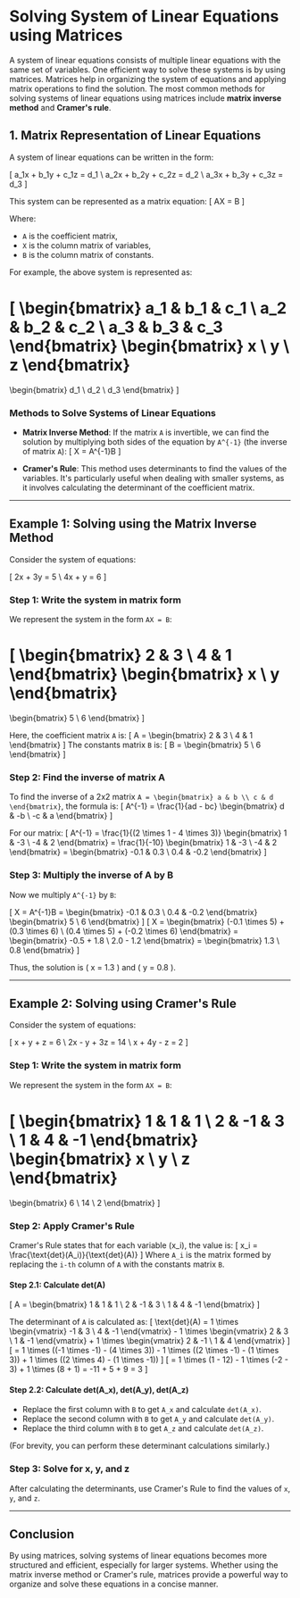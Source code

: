 
# Solving System of Linear Equations using Matrices

A system of linear equations consists of multiple linear equations with the same set of variables. One efficient way to solve these systems is by using matrices. Matrices help in organizing the system of equations and applying matrix operations to find the solution. The most common methods for solving systems of linear equations using matrices include **matrix inverse method** and **Cramer's rule**.

## 1. Matrix Representation of Linear Equations

A system of linear equations can be written in the form:

\[
a_1x + b_1y + c_1z = d_1 \\
a_2x + b_2y + c_2z = d_2 \\
a_3x + b_3y + c_3z = d_3
\]

This system can be represented as a matrix equation:
\[
AX = B
\]

Where:
- `A` is the coefficient matrix,
- `X` is the column matrix of variables,
- `B` is the column matrix of constants.

For example, the above system is represented as:

\[
\begin{bmatrix}
a_1 & b_1 & c_1 \\
a_2 & b_2 & c_2 \\
a_3 & b_3 & c_3
\end{bmatrix}
\begin{bmatrix}
x \\
y \\
z
\end{bmatrix}
=
\begin{bmatrix}
d_1 \\
d_2 \\
d_3
\end{bmatrix}
\]

### Methods to Solve Systems of Linear Equations

- **Matrix Inverse Method**: If the matrix `A` is invertible, we can find the solution by multiplying both sides of the equation by `A^{-1}` (the inverse of matrix `A`):
  \[
  X = A^{-1}B
  \]
  
- **Cramer's Rule**: This method uses determinants to find the values of the variables. It's particularly useful when dealing with smaller systems, as it involves calculating the determinant of the coefficient matrix.

---

## Example 1: Solving using the Matrix Inverse Method

Consider the system of equations:

\[
2x + 3y = 5 \\
4x + y = 6
\]

### Step 1: Write the system in matrix form
We represent the system in the form `AX = B`:

\[
\begin{bmatrix}
2 & 3 \\
4 & 1
\end{bmatrix}
\begin{bmatrix}
x \\
y
\end{bmatrix}
=
\begin{bmatrix}
5 \\
6
\end{bmatrix}
\]

Here, the coefficient matrix `A` is:
\[
A = \begin{bmatrix}
2 & 3 \\
4 & 1
\end{bmatrix}
\]
The constants matrix `B` is:
\[
B = \begin{bmatrix}
5 \\
6
\end{bmatrix}
\]

### Step 2: Find the inverse of matrix A
To find the inverse of a 2x2 matrix `A = \begin{bmatrix} a & b \\ c & d \end{bmatrix}`, the formula is:
\[
A^{-1} = \frac{1}{ad - bc} \begin{bmatrix} d & -b \\ -c & a \end{bmatrix}
\]

For our matrix:
\[
A^{-1} = \frac{1}{(2 \times 1 - 4 \times 3)} \begin{bmatrix} 1 & -3 \\ -4 & 2 \end{bmatrix}
= \frac{1}{-10} \begin{bmatrix} 1 & -3 \\ -4 & 2 \end{bmatrix}
= \begin{bmatrix} -0.1 & 0.3 \\ 0.4 & -0.2 \end{bmatrix}
\]

### Step 3: Multiply the inverse of A by B
Now we multiply `A^{-1}` by `B`:

\[
X = A^{-1}B = \begin{bmatrix} -0.1 & 0.3 \\ 0.4 & -0.2 \end{bmatrix} \begin{bmatrix} 5 \\ 6 \end{bmatrix}
\]
\[
X = \begin{bmatrix} (-0.1 \times 5) + (0.3 \times 6) \\ (0.4 \times 5) + (-0.2 \times 6) \end{bmatrix} = \begin{bmatrix} -0.5 + 1.8 \\ 2.0 - 1.2 \end{bmatrix} = \begin{bmatrix} 1.3 \\ 0.8 \end{bmatrix}
\]

Thus, the solution is \( x = 1.3 \) and \( y = 0.8 \).

---

## Example 2: Solving using Cramer's Rule

Consider the system of equations:

\[
x + y + z = 6 \\
2x - y + 3z = 14 \\
x + 4y - z = 2
\]

### Step 1: Write the system in matrix form
We represent the system in the form `AX = B`:

\[
\begin{bmatrix}
1 & 1 & 1 \\
2 & -1 & 3 \\
1 & 4 & -1
\end{bmatrix}
\begin{bmatrix}
x \\
y \\
z
\end{bmatrix}
=
\begin{bmatrix}
6 \\
14 \\
2
\end{bmatrix}
\]

### Step 2: Apply Cramer's Rule
Cramer's Rule states that for each variable \(x_i\), the value is:
\[
x_i = \frac{\text{det}(A_i)}{\text{det}(A)}
\]
Where `A_i` is the matrix formed by replacing the `i-th` column of `A` with the constants matrix `B`.

#### Step 2.1: Calculate det(A)
\[
A = \begin{bmatrix}
1 & 1 & 1 \\
2 & -1 & 3 \\
1 & 4 & -1
\end{bmatrix}
\]

The determinant of `A` is calculated as:
\[
\text{det}(A) = 1 \times \begin{vmatrix} -1 & 3 \\ 4 & -1 \end{vmatrix} - 1 \times \begin{vmatrix} 2 & 3 \\ 1 & -1 \end{vmatrix} + 1 \times \begin{vmatrix} 2 & -1 \\ 1 & 4 \end{vmatrix}
\]
\[
= 1 \times ((-1 \times -1) - (4 \times 3)) - 1 \times ((2 \times -1) - (1 \times 3)) + 1 \times ((2 \times 4) - (1 \times -1))
\]
\[
= 1 \times (1 - 12) - 1 \times (-2 - 3) + 1 \times (8 + 1) = -11 + 5 + 9 = 3
\]

#### Step 2.2: Calculate det(A_x), det(A_y), det(A_z)
- Replace the first column with `B` to get `A_x` and calculate `det(A_x)`.
- Replace the second column with `B` to get `A_y` and calculate `det(A_y)`.
- Replace the third column with `B` to get `A_z` and calculate `det(A_z)`.

(For brevity, you can perform these determinant calculations similarly.)

### Step 3: Solve for x, y, and z
After calculating the determinants, use Cramer's Rule to find the values of `x`, `y`, and `z`.

---

## Conclusion

By using matrices, solving systems of linear equations becomes more structured and efficient, especially for larger systems. Whether using the matrix inverse method or Cramer's rule, matrices provide a powerful way to organize and solve these equations in a concise manner.
